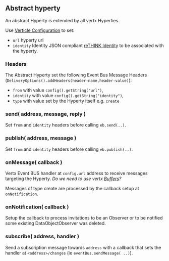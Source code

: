## Abstract hyperty

An abstract Hyperty is extended by all vertx Hyperties.

Use [Verticle Configuration](http://vertx.io/docs/vertx-core/java/#_passing_configuration_to_a_verticle) to set:

* `url` hyperty url
* `identity` Identity JSON compliant [reTHINK Identity](https://rethink-project.github.io/specs/datamodel/core/user-identity/readme/) to be associated with the hyperty.

### Headers

The Abstract Hyperty set the following Event Bus Message Headers (`DeliveryOptions().addHeaders(header-name,header-value)`):

* `from` with value `config().getString("url")`,
* `identity` with value `config().getString("identity")`,
* `type` with value set by the Hyperty itself e.g. `create`

### send( address, message, reply )

Set `from` and `identity` headers before calling `eb.send(..)`.

### publish( address, message )

Set `from` and `identity` headers before calling `eb.publish(..)`.

### onMessage( callback )

Vertx Event BUS handler at `config.url` address to receive messages targeting the Hyperty. *Do we need to use vertx [Buffers](http://vertx.io/docs/vertx-core/java/#_buffers)?*

Messages of type create are processed by the callback setup at `onNotification`.

### onNotification( callback )

Setup the callback to process invitations to be an Observer or to be notified some existing DataObjectObserver was deleted.

### subscribe( address, handler )

Send a subscription message towards `address` with a callback that sets the handler at `<address>/changes` (ie `eventBus.sendMessage( ..)`).
